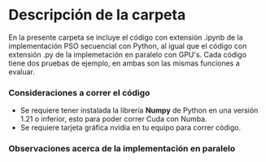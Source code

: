 # Descripción de la carpeta

En la presente carpeta se incluye el código con extensión .ipynb de la implementación PSO secuencial con Python, al igual que el código con extensión .py de la implemetación en paralelo con GPU's. Cada código tiene dos pruebas de ejemplo, en ambas son las mismas funciones a evaluar.

### Consideraciones a correr el código
- Se requiere tener instalada la librería **Numpy** de Python en una versión 1.21 o inferior, esto para poder correr Cuda con Numba.
- Se requiere tarjeta gráfica nvidia en tu equipo para correr código.

### Observaciones acerca de la implementación en paralelo
